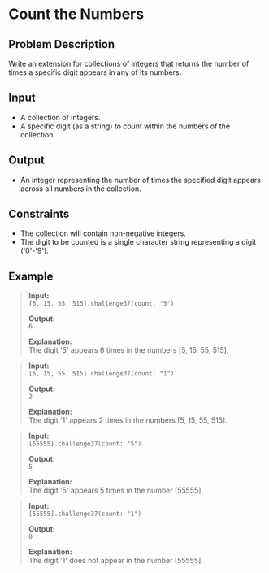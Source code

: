 # Count the Numbers

## Problem Description
Write an extension for collections of integers that returns the number of times a specific digit appears in any of its numbers.

## Input
- A collection of integers.
- A specific digit (as a string) to count within the numbers of the collection.

## Output
- An integer representing the number of times the specified digit appears across all numbers in the collection.

## Constraints
- The collection will contain non-negative integers.
- The digit to be counted is a single character string representing a digit ('0'-'9').

## Example
> **Input:**  
> `[5, 15, 55, 515].challenge37(count: "5")`
>
> **Output:**  
> `6`
>
> **Explanation:**  
> The digit '5' appears 6 times in the numbers [5, 15, 55, 515].

> **Input:**  
> `[5, 15, 55, 515].challenge37(count: "1")`
>
> **Output:**  
> `2`
>
> **Explanation:**  
> The digit '1' appears 2 times in the numbers [5, 15, 55, 515].

> **Input:**  
> `[55555].challenge37(count: "5")`
>
> **Output:**  
> `5`
>
> **Explanation:**  
> The digit '5' appears 5 times in the number [55555].

> **Input:**  
> `[55555].challenge37(count: "1")`
>
> **Output:**  
> `0`
>
> **Explanation:**  
> The digit '1' does not appear in the number [55555].
